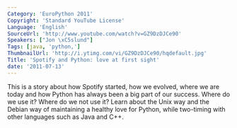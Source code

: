 ```yaml
---
Category: 'EuroPython 2011'
Copyright: 'Standard YouTube License'
Language: 'English'
SourceUrl: 'http://www.youtube.com/watch?v=GZ9DzDJCe90'
Speakers: ["Jon \xC5slund"]
Tags: [java, 'python,']
ThumbnailUrl: 'http://i.ytimg.com/vi/GZ9DzDJCe90/hqdefault.jpg'
Title: 'Spotify and Python: love at first sight'
date: '2011-07-13'
---
```

This is a story about how Spotify started, how we evolved, where we are today
and how Python has always been a big part of our success. Where do we use it?
Where do we not use it? Learn about the Unix way and the Debian way of
maintaining a healthy love for Python, while two-timing with other languages
such as Java and C++.

